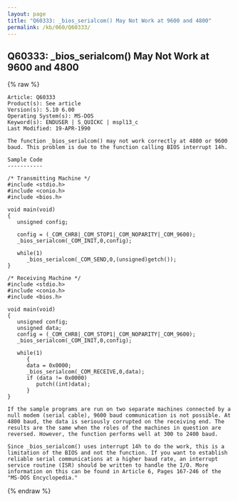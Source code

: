 ```yaml
---
layout: page
title: "Q60333: _bios_serialcom() May Not Work at 9600 and 4800"
permalink: /kb/060/Q60333/
---
```


## Q60333: _bios_serialcom() May Not Work at 9600 and 4800

{% raw %}

	Article: Q60333
	Product(s): See article
	Version(s): 5.10 6.00
	Operating System(s): MS-DOS
	Keyword(s): ENDUSER | S_QUICKC | mspl13_c
	Last Modified: 19-APR-1990
	
	The function _bios_serialcom() may not work correctly at 4800 or 9600
	baud. This problem is due to the function calling BIOS interrupt 14h.
	
	Sample Code
	-----------
	
	/* Transmitting Machine */
	#include <stdio.h>
	#include <conio.h>
	#include <bios.h>
	
	void main(void)
	{
	   unsigned config;
	
	   config = (_COM_CHR8|_COM_STOP1|_COM_NOPARITY|_COM_9600);
	   _bios_serialcom(_COM_INIT,0,config);
	
	   while(1)
	      _bios_serialcom(_COM_SEND,0,(unsigned)getch());
	}
	
	/* Receiving Machine */
	#include <stdio.h>
	#include <conio.h>
	#include <bios.h>
	
	void main(void)
	{
	   unsigned config;
	   unsigned data;
	   config = (_COM_CHR8|_COM_STOP1|_COM_NOPARITY|_COM_9600);
	   _bios_serialcom(_COM_INIT,0,config);
	
	   while(1)
	      {
	      data = 0x0000;
	      _bios_serialcom(_COM_RECEIVE,0,data);
	      if (data != 0x0000)
	         putch((int)data);
	      }
	}
	
	If the sample programs are run on two separate machines connected by a
	null modem (serial cable), 9600 baud communication is not possible. At
	4800 baud, the data is seriously corrupted on the receiving end. The
	results are the same when the roles of the machines in question are
	reversed. However, the function performs well at 300 to 2400 baud.
	
	Since _bios_serialcom() uses interrupt 14h to do the work, this is a
	limitation of the BIOS and not the function. If you want to establish
	reliable serial communications at a higher baud rate, an interrupt
	service routine (ISR) should be written to handle the I/O. More
	information on this can be found in Article 6, Pages 167-246 of the
	"MS-DOS Encyclopedia."

{% endraw %}
